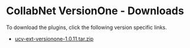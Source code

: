 
# CollabNet VersionOne - Downloads

To download the plugins, click the following version specific links.

- [ucv-ext-versionone-1.0.11.tar.zip](https://raw.githubusercontent.com/UrbanCode/IBM-UCV-PLUGINS/main/files/ucv-ext-versionone/ucv-ext-versionone-1.0.11.tar.zip)

